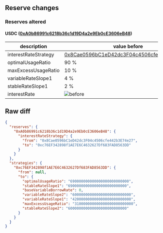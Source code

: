 ## Reserve changes

### Reserves altered

#### USDC ([0xA0b86991c6218b36c1d19D4a2e9Eb0cE3606eB48](https://etherscan.io/address/0xA0b86991c6218b36c1d19D4a2e9Eb0cE3606eB48))

| description | value before | value after |
| --- | --- | --- |
| interestRateStrategy | [0x8Cae0596bC1eD42dc3F04c4506cfe442b3E74e27](https://etherscan.io/address/0x8Cae0596bC1eD42dc3F04c4506cfe442b3E74e27) | [0xc76EF342898f1AE7E6C4632627Df683FAD8563DD](https://etherscan.io/address/0xc76EF342898f1AE7E6C4632627Df683FAD8563DD) |
| optimalUsageRatio | 90 % | 69 % |
| maxExcessUsageRatio | 10 % | 31 % |
| variableRateSlope1 | 4 % | 42 % |
| stableRateSlope1 | 2 % | 69 % |
| interestRate | ![before](/.assets/1ee1814a06c37c32f0efd02a4fda97a8278b0714.svg) | ![after](/.assets/ad67c5576b64e24c557a73a5bc9c67be904f53bb.svg) |

## Raw diff

```json
{
  "reserves": {
    "0xA0b86991c6218b36c1d19D4a2e9Eb0cE3606eB48": {
      "interestRateStrategy": {
        "from": "0x8Cae0596bC1eD42dc3F04c4506cfe442b3E74e27",
        "to": "0xc76EF342898f1AE7E6C4632627Df683FAD8563DD"
      }
    }
  },
  "strategies": {
    "0xc76EF342898f1AE7E6C4632627Df683FAD8563DD": {
      "from": null,
      "to": {
        "optimalUsageRatio": "690000000000000000000000000",
        "stableRateSlope1": "690000000000000000000000000",
        "baseVariableBorrowRate": 0,
        "variableRateSlope2": "600000000000000000000000000",
        "variableRateSlope1": "420000000000000000000000000",
        "maxExcessUsageRatio": "310000000000000000000000000",
        "stableRateSlope2": "600000000000000000000000000"
      }
    }
  }
}
```